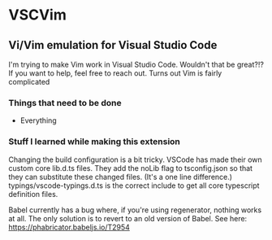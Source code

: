 # VSCVim
## Vi/Vim emulation for Visual Studio Code

I'm trying to make Vim work in Visual Studio Code. Wouldn't that be great?!? If you want to help, feel free to reach out. Turns out Vim is fairly complicated

### Things that need to be done

* Everything

### Stuff I learned while making this extension

Changing the build configuration is a bit tricky. VSCode has made their own custom core lib.d.ts files. They add the noLib flag to tsconfig.json so that they can substitute these changed files. (It's a one line difference.) typings/vscode-typings.d.ts is the correct include to get all core typescript definition files.

Babel currently has a bug where, if you're using regenerator, nothing works at all. The only solution is to revert to an old version of Babel. See here: https://phabricator.babeljs.io/T2954